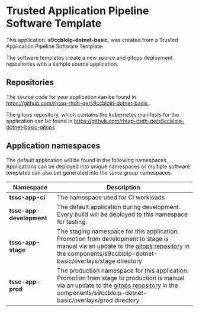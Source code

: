 # Trusted Application Pipeline Software Template

This application, **s9ccblolp-dotnet-basic**, was created from a Trusted Application Pipeline Software Template.

The software templates create a new source and gitops deployment repositories with a sample source application. 

## Repositories

The source code for your application can be found in [https://github.com/rhtap-rhdh-qe/s9ccblolp-dotnet-basic ](https://github.com/rhtap-rhdh-qe/s9ccblolp-dotnet-basic ).
 
The gitops repository, which contains the kubernetes manifests for the application can be found in 
[https://github.com/rhtap-rhdh-qe/s9ccblolp-dotnet-basic-gitops ](https://github.com/rhtap-rhdh-qe/s9ccblolp-dotnet-basic-gitops ) 

## Application namespaces 

The default application will be found in the following namespaces. Applications can be deployed into unique namespaces or multiple software templates can also bet generated into the same group namespaces.  

|  Namespace   |  Description   |  
| -------- | -------- |
| **tssc-app-ci** | The namespace used for CI workloads |
| **tssc-app-development** | The default application during development. Every build will be deployed to this namespace for testing. |
| **tssc-app-stage** | The staging namespace for this application. Promotion from development to stage is manual via an update to the [gitops repository](https://github.com/rhtap-rhdh-qe/s9ccblolp-dotnet-basic-gitops ) in the components/s9ccblolp-dotnet-basic/overlays/stage directory |
| **tssc-app-prod** | The production namespace for this application. Promotion from stage to production is manual via an update to the [gitops repository](https://github.com/rhtap-rhdh-qe/s9ccblolp-dotnet-basic-gitops ) in the components/s9ccblolp-dotnet-basic/overlays/prod directory |